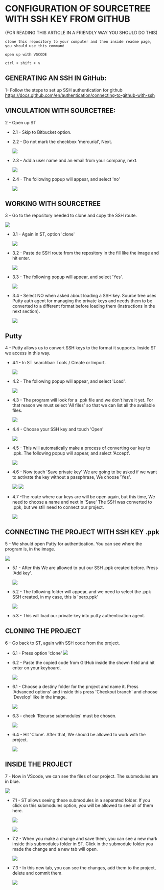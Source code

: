 # CONFIGURATION OF SOURCETREE WITH SSH KEY FROM GITHUB

(FOR READING THIS ARTICLE IN A FRIENDLY WAY YOU SHOULD DO THIS)

```shell
clone this repository to your computer and then inside readme page, you should use this command

open up with VSCODE

ctrl + shift + v

```

## GENERATING AN SSH IN GitHub:

1- Follow the steps to set up SSH authentication for github https://docs.github.com/en/authentication/connecting-to-github-with-ssh

## VINCULATION WITH SOURCETREE:

2 - Open up ST

- 2.1 - Skip to Bitbucket option.

- 2.2 - Do not mark the checkbox 'mercurial', Next.

  ![](./img/7.png)

- 2.3 - Add a user name and an email from your company, next.

  ![](./img/8.png)

* 2.4 - The following popup will appear, and select 'no'

  ![](./img/9.png)

## WORKING WITH SOURCETREE

3 - Go to the repository needed to clone and copy the SSH route.

![](./img/10.png)

- 3.1 - Again in ST, option 'clone'

  ![](./img/11.png)

- 3.2 - Paste de SSH route from the repository in the fill like the image and hit enter.

  ![](./img/12.png)

- 3.3 - The following popup will appear, and select 'Yes'.

  ![](./img/13.png)

- 3.4 - Select NO when asked about loading a SSH key. Source tree uses Putty auth agent for managing the private keys and needs them to be converted to a different format before loading them (instructions in the next section).

  ![](./img/14.png)

## Putty

4 - Putty allows us to convert SSH keys to the format it supports. Inside ST we access in this way.

- 4.1 - In ST searchbar: Tools / Create or Import.

  ![](./img/16.png)

- 4.2 - The following popup will appear, and select 'Load'.

  ![](./img/17.png)

- 4.3 - The program will look for a .ppk file and we don't have it yet. For that reason we must select 'All files' so that we can list all the available files.

  ![](./img/21.png)

- 4.4 - Choose your SSH key and touch 'Open'

  ![](./img/22.png)

- 4.5 - This will automatically make a process of converting our key to .ppk. The following popup will appear, and select 'Accept'.

  ![](./img/23.png)

- 4.6 - Now touch 'Save private key' We are going to be asked if we want to activate the key without a passphrase, We choose 'Yes'.

  ![](./img/24.png)
  ![](./img/25.png)

- 4.7 -The route where our keys are will be open again, but this time, We need to choose a name and next in 'Save' The SSH was converted to .ppk, but we still need to connect our project.

  ![](./img/26.png)

## CONNECTING THE PROJECT WITH SSH KEY .ppk

5 - We should open Putty for authentication. You can see where the program is, in the image.

![](./img/28.png)

- 5.1 - After this We are allowed to put our SSH .ppk created before. Press 'Add key'.

  ![](./img/27.png)

- 5.2 - The following folder will appear, and we need to select the .ppk SSH created, in my case, this is 'perp.ppk'

  ![](./img/29.png)

- 5.3 - This will load our private key into putty authentication agent.

## CLONING THE PROJECT

6 - Go back to ST, again with SSH code from the project.

- 6.1 - Press option 'clone'
  ![](./img/11.png)

- 6.2 - Paste the copied code from GitHub inside the shown field and hit enter on your keyboard.

  ![](./img/12.png)

- 6.1 - Choose a destiny folder for the project and name it. Press 'Advanced options' and inside this press 'Checkout branch' and choose 'Develop' like in the image.

  ![](./img/31.png)

- 6.3 - check 'Recurse submodules' must be chosen.

  ![](./img/32.png)

- 6.4 - Hit 'Clone'. After that, We should be allowed to work with the project.

  ![](./img/34.png)

## INSIDE THE PROJECT

7 - Now in VScode, we can see the files of our project. The submodules are in blue.

![](./img/40.png)

- 7.1 - ST allows seeing these submodules in a separated folder. If you click on this submodules option, you will be allowed to see all of them here.

  ![](./img/41.png)

  ![](./img/42.png)

- 7.2 - When you make a change and save them, you can see a new mark inside this submodules folder in ST. Click in the submodule folder you made the change and a new tab will open.

  ![](./img/43.png)

- 7.3 - In this new tab, you can see the changes, add them to the project, delete and commit them.

  ![](./img/44.png)
